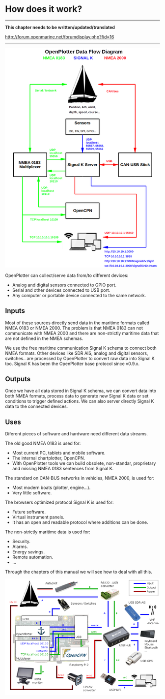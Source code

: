 # How does it work?

---

**This chapter needs to be written/updated/translated**

http://forum.openmarine.net/forumdisplay.php?fid=16

---
![](OP_data.png)


OpenPlotter can collect/serve data from/to different devices:

* Analog and digital sensors connected to GPIO port.
* Serial and other devices connected to USB port.
* Any computer or portable device connected to the same network.

## Inputs

Most of these sources directly send data in the maritime formats called NMEA 0183 or NMEA 2000. The problem is that NMEA 0183 can not communicate with NMEA 2000 and there are non-strictly maritime data that are not defined in the NMEA schemas.

We use the free maritime communication Signal K schema to connect both NMEA formats. Other devices like SDR AIS, analog and digital sensors, switches.. are processed by OpenPlotter to convert raw data into Signal K too. Signal K has been the OpenPlotter base protocol since v0.9.x.

## Outputs

Once we have all data stored in Signal K schema, we can convert data into both NMEA formats, process data to generate new Signal K data or set conditions to trigger defined actions. We can also server directly Signal K data to the connected devices.

## Uses

Diferent pieces of software and hardware need different data streams.

The old good NMEA 0183 is used for:

* Most current PC, tablets and mobile software. 
* The internal chartplotter, OpenCPN.
* With OpenPlotter tools we can build obsolete, non-standar, proprietary and missing NMEA 0183 sentences from Signal K.

The standard on CAN-BUS networks in vehicles, NMEA 2000, is used for:

* Most modern boats \(plotter, engine...\).
* Very little software.

The browsers optimized protocol Signal K is used for:

* Future software.
* Virtual instrument panels.
* It has an open and readable protocol where additions can be done.

The non-strictly maritime data is used for:

* Security.
* Alarms.
* Energy savings.
* Remote automation.
* ...

Through the chapters of this manual we will see how to deal with all this.

![](diagram.png)


